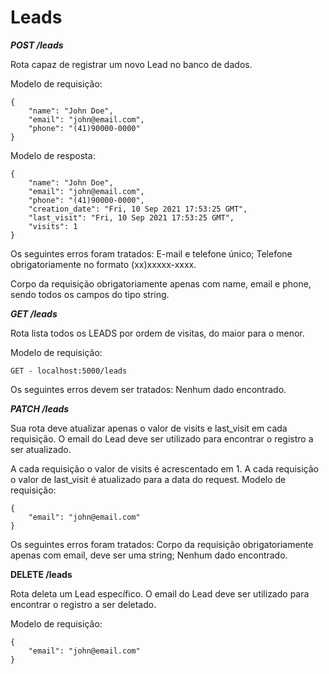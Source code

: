 # Leads


***POST /leads***

Rota capaz de registrar um novo Lead no banco de dados.

Modelo de requisição:
```
{
    "name": "John Doe",
    "email": "john@email.com",
    "phone": "(41)90000-0000"
}
```

Modelo de resposta:
```
{
    "name": "John Doe",
    "email": "john@email.com",
    "phone": "(41)90000-0000",
    "creation_date": "Fri, 10 Sep 2021 17:53:25 GMT",
    "last_visit": "Fri, 10 Sep 2021 17:53:25 GMT",
    "visits": 1
}
```
Os seguintes erros foram tratados:
E-mail e telefone único;
Telefone obrigatoriamente no formato (xx)xxxxx-xxxx.

Corpo da requisição obrigatoriamente apenas com name, email e phone, sendo todos os campos do tipo string.

***GET /leads***

Rota lista todos os LEADS por ordem de visitas, do maior para o menor.

Modelo de requisição:
```
GET - localhost:5000/leads
```
Os seguintes erros devem ser tratados:
Nenhum dado encontrado.

***PATCH /leads***

Sua rota deve atualizar apenas o valor de visits e last_visit em cada requisição. O email do Lead deve ser utilizado para encontrar o registro a ser atualizado.

A cada requisição o valor de visits é acrescentado em 1.
A cada requisição o valor de last_visit é atualizado para a data do request.
Modelo de requisição:
```
{
    "email": "john@email.com"
}
```

Os seguintes erros foram tratados:
Corpo da requisição obrigatoriamente apenas com email, deve ser uma string;
Nenhum dado encontrado.

**DELETE /leads**

Rota deleta um Lead específico. O email do Lead deve ser utilizado para encontrar o registro a ser deletado.

Modelo de requisição:
```
{
    "email": "john@email.com"
}
```

